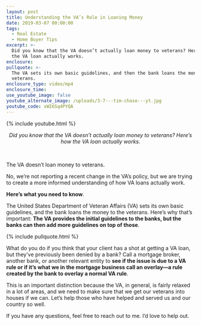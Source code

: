 ```yaml
---
layout: post
title: Understanding the VA’s Role in Loaning Money
date: 2019-03-07 00:00:00
tags:
  - Real Estate
  - Home Buyer Tips
excerpt: >-
  Did you know that the VA doesn’t actually loan money to veterans? Here’s how
  the VA loan actually works.
enclosure:
pullquote: >-
  The VA sets its own basic guidelines, and then the bank loans the money to the
  veterans.
enclosure_type: video/mp4
enclosure_time:
use_youtube_image: false
youtube_alternate_image: /uploads/3-7---tim-chase---yt.jpg
youtube_code: xWI6Sq4PYQA
---
```


{% include youtube.html %}

<center><em>Did you know that the VA doesn&rsquo;t actually loan money to veterans? Here&rsquo;s how the VA loan actually works.</em></center>

 

The VA doesn’t loan money to veterans.

No, we’re not reporting a recent change in the VA’s policy, but we are trying to create a more informed understanding of how VA loans actually work.

**Here’s what you need to know**.

The United States Department of Veteran Affairs (VA) sets its own basic guidelines, and the bank loans the money to the veterans. Here’s why that’s important: **The VA provides the initial guidelines to the banks, but the banks can then add more guidelines on top of those**.

{% include pullquote.html %}

What do you do if you think that your client has a shot at getting a VA loan, but they’ve previously been denied by a bank? Call a mortgage broker, another bank, or another relevant entity to **see if the issue is due to a VA rule or if it’s what we in the mortgage business call an overlay—a rule created by the bank to overlay a normal VA rule**.

This is an important distinction because the VA, in general, is fairly relaxed in a lot of areas, and we need to make sure that we get our veterans into houses if we can. Let’s help those who have helped and served us and our country so well.

If you have any questions, feel free to reach out to me. I’d love to help out.